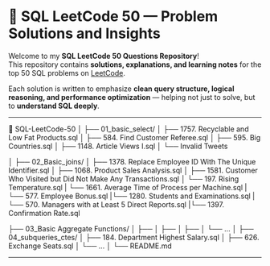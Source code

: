 # 🧠 SQL LeetCode 50 — Problem Solutions and Insights

Welcome to my **SQL LeetCode 50 Questions Repository**!  
This repository contains **solutions, explanations, and learning notes** for the top 50 SQL problems on [LeetCode](https://leetcode.com/problemset/database/).  

Each solution is written to emphasize **clean query structure, logical reasoning, and performance optimization** — helping not just to solve, but to **understand SQL deeply**.

---

📘 SQL-LeetCode-50
│
├── 01_basic_select/
│ ├── 1757. Recyclable and Low Fat Products.sql
│ ├── 584. Find Customer Referee.sql
│ ├── 595. Big Countries.sql
│ ├── 1148. Article Views I.sql
│ └── Invalid Tweets

│
├── 02_Basic_joins/
│ ├── 1378. Replace Employee ID With The Unique Identifier.sql
│ ├── 1068. Product Sales Analysis.sql
│ ├── 1581. Customer Who Visited but Did Not Make Any Transactions.sql
│ └── 197. Rising Temperature.sql
| └── 1661. Average Time of Process per Machine.sql
|└── 577. Employee Bonus.sql
|└── 1280. Students and Examinations.sql
|└── 570. Managers with at Least 5 Direct Reports.sql
|└── 1397. Confirmation Rate.sql

├── 03_Basic Aggregate Functions/
│ ├── 
│ ├── 
│ ├── 
│ └── ...
│
├── 04_subqueries_ctes/
│ ├── 184. Department Highest Salary.sql
│ ├── 626. Exchange Seats.sql
│ └── ...
│
└── README.md


---


